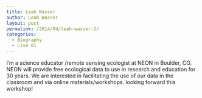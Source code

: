 ```yaml
---
title: Leah Wasser
author: Leah Wasser
layout: post
permalink: /2014/04/leah-wasser-2/
categories:
  - Biography
  - Live 01
---
```

I&#8217;m a science educator /remote sensing ecologist at NEON in Boulder, CO. NEON will provide free ecological data to use in research and education for 30 years. We are interested in facilitating the use of our data in the classroom and via online materials/workshops. looking forward this workshop!